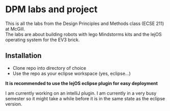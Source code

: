 # DPM labs and project

This is all the labs from the Design Principles and Methods class (ECSE 211) at McGill.  
The labs are about building robots with lego Mindstorms kits and the lejOS operating system for the EV3 brick.  

## Installation

* Clone repo into directory of choice
* Use the repo as your eclipse workspace (yes, eclipse...)

**It is recommended to use the lejOS eclipse plugin for easy deployment**

I am currently working on an intelliJ plugin. I am currently in a very busy semester so it might take a while before it is in the same state as the eclipse version.
